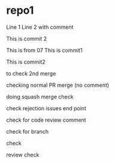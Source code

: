 # repo1

Line 1
Line 2 with comment

This is commit 2

This is from 07
This is commit1

This is commit2

to check 2nd merge

checking normal PR merge (no comment)

doing squash merge check

check rejection issues end point

check for code review comment

check for branch

check

review check

